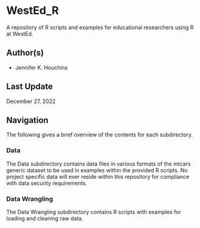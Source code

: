 # WestEd_R
A repository of R scripts and examples for educational researchers using R at WestEd.

## Author(s)
- Jennifer K. Houchins

## Last Update
December 27, 2022

## Navigation
The following gives a brief overview of the contents for each subdirectory.

### Data
The Data subdirectory contains data files in various formats of the mtcars generic dataset to be used in examples within the provided R scripts. No project specific data will ever reside within this repository for compliance with data security requirements.

### Data Wrangling
The Data Wrangling subdirectory contains R scripts with examples for loading and cleaning raw data.
